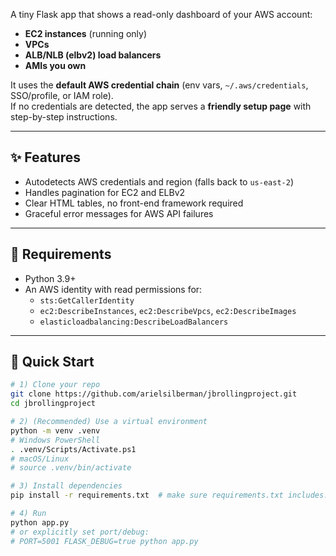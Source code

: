 A tiny Flask app that shows a read-only dashboard of your AWS account:
- **EC2 instances** (running only)
- **VPCs**
- **ALB/NLB (elbv2) load balancers**
- **AMIs you own**

It uses the **default AWS credential chain** (env vars, `~/.aws/credentials`, SSO/profile, or IAM role).  
If no credentials are detected, the app serves a **friendly setup page** with step-by-step instructions.

---

## ✨ Features
- Autodetects AWS credentials and region (falls back to `us-east-2`)
- Handles pagination for EC2 and ELBv2
- Clear HTML tables, no front-end framework required
- Graceful error messages for AWS API failures

---

## 🧱 Requirements
- Python 3.9+
- An AWS identity with read permissions for:
  - `sts:GetCallerIdentity`
  - `ec2:DescribeInstances`, `ec2:DescribeVpcs`, `ec2:DescribeImages`
  - `elasticloadbalancing:DescribeLoadBalancers`

---

## 🚀 Quick Start

```bash
# 1) Clone your repo
git clone https://github.com/arielsilberman/jbrollingproject.git
cd jbrollingproject

# 2) (Recommended) Use a virtual environment
python -m venv .venv
# Windows PowerShell
. .venv/Scripts/Activate.ps1
# macOS/Linux
# source .venv/bin/activate

# 3) Install dependencies
pip install -r requirements.txt  # make sure requirements.txt includes: Flask boto3 botocore

# 4) Run
python app.py
# or explicitly set port/debug:
# PORT=5001 FLASK_DEBUG=true python app.py
